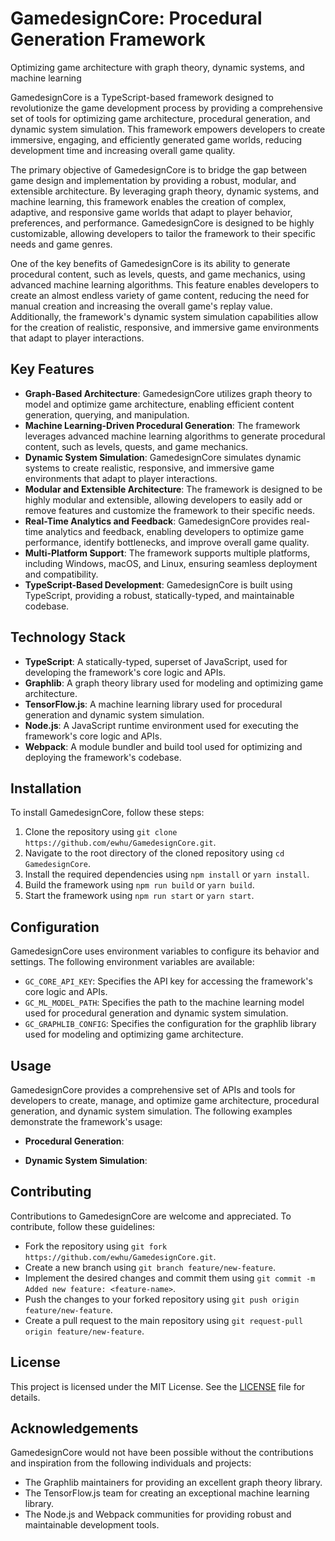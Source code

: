 # GamedesignCore: Procedural Generation Framework
Optimizing game architecture with graph theory, dynamic systems, and machine learning

GamedesignCore is a TypeScript-based framework designed to revolutionize the game development process by providing a comprehensive set of tools for optimizing game architecture, procedural generation, and dynamic system simulation. This framework empowers developers to create immersive, engaging, and efficiently generated game worlds, reducing development time and increasing overall game quality.

The primary objective of GamedesignCore is to bridge the gap between game design and implementation by providing a robust, modular, and extensible architecture. By leveraging graph theory, dynamic systems, and machine learning, this framework enables the creation of complex, adaptive, and responsive game worlds that adapt to player behavior, preferences, and performance. GamedesignCore is designed to be highly customizable, allowing developers to tailor the framework to their specific needs and game genres.

One of the key benefits of GamedesignCore is its ability to generate procedural content, such as levels, quests, and game mechanics, using advanced machine learning algorithms. This feature enables developers to create an almost endless variety of game content, reducing the need for manual creation and increasing the overall game's replay value. Additionally, the framework's dynamic system simulation capabilities allow for the creation of realistic, responsive, and immersive game environments that adapt to player interactions.

## Key Features

* **Graph-Based Architecture**: GamedesignCore utilizes graph theory to model and optimize game architecture, enabling efficient content generation, querying, and manipulation.
* **Machine Learning-Driven Procedural Generation**: The framework leverages advanced machine learning algorithms to generate procedural content, such as levels, quests, and game mechanics.
* **Dynamic System Simulation**: GamedesignCore simulates dynamic systems to create realistic, responsive, and immersive game environments that adapt to player interactions.
* **Modular and Extensible Architecture**: The framework is designed to be highly modular and extensible, allowing developers to easily add or remove features and customize the framework to their specific needs.
* **Real-Time Analytics and Feedback**: GamedesignCore provides real-time analytics and feedback, enabling developers to optimize game performance, identify bottlenecks, and improve overall game quality.
* **Multi-Platform Support**: The framework supports multiple platforms, including Windows, macOS, and Linux, ensuring seamless deployment and compatibility.
* **TypeScript-Based Development**: GamedesignCore is built using TypeScript, providing a robust, statically-typed, and maintainable codebase.

## Technology Stack

* **TypeScript**: A statically-typed, superset of JavaScript, used for developing the framework's core logic and APIs.
* **Graphlib**: A graph theory library used for modeling and optimizing game architecture.
* **TensorFlow.js**: A machine learning library used for procedural generation and dynamic system simulation.
* **Node.js**: A JavaScript runtime environment used for executing the framework's core logic and APIs.
* **Webpack**: A module bundler and build tool used for optimizing and deploying the framework's codebase.

## Installation

To install GamedesignCore, follow these steps:

1. Clone the repository using `git clone https://github.com/ewhu/GamedesignCore.git`.
2. Navigate to the root directory of the cloned repository using `cd GamedesignCore`.
3. Install the required dependencies using `npm install` or `yarn install`.
4. Build the framework using `npm run build` or `yarn build`.
5. Start the framework using `npm run start` or `yarn start`.

## Configuration

GamedesignCore uses environment variables to configure its behavior and settings. The following environment variables are available:

* `GC_CORE_API_KEY`: Specifies the API key for accessing the framework's core logic and APIs.
* `GC_ML_MODEL_PATH`: Specifies the path to the machine learning model used for procedural generation and dynamic system simulation.
* `GC_GRAPHLIB_CONFIG`: Specifies the configuration for the graphlib library used for modeling and optimizing game architecture.

## Usage

GamedesignCore provides a comprehensive set of APIs and tools for developers to create, manage, and optimize game architecture, procedural generation, and dynamic system simulation. The following examples demonstrate the framework's usage:

* **Procedural Generation**:

* **Dynamic System Simulation**:

## Contributing

Contributions to GamedesignCore are welcome and appreciated. To contribute, follow these guidelines:

* Fork the repository using `git fork https://github.com/ewhu/GamedesignCore.git`.
* Create a new branch using `git branch feature/new-feature`.
* Implement the desired changes and commit them using `git commit -m Added new feature: <feature-name>`.
* Push the changes to your forked repository using `git push origin feature/new-feature`.
* Create a pull request to the main repository using `git request-pull origin feature/new-feature`.

## License

This project is licensed under the MIT License. See the [LICENSE](https://github.com/ewhu/GamedesignCore/blob/main/LICENSE) file for details.

## Acknowledgements

GamedesignCore would not have been possible without the contributions and inspiration from the following individuals and projects:

* The Graphlib maintainers for providing an excellent graph theory library.
* The TensorFlow.js team for creating an exceptional machine learning library.
* The Node.js and Webpack communities for providing robust and maintainable development tools.